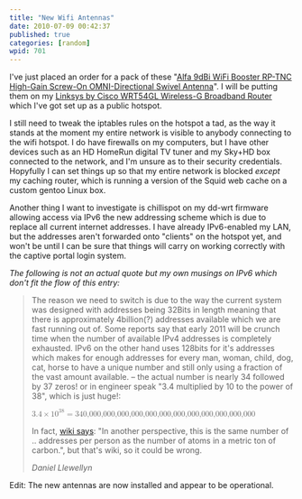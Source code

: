 ```yaml
---
title: "New Wifi Antennas"
date: 2010-07-09 00:42:37
published: true
categories: [random]
wpid: 701
---
```


I've just placed an order for a pack of these "[Alfa 9dBi WiFi Booster RP-TNC High-Gain Screw-On OMNI-Directional Swivel Antenna](https://www.amazon.co.uk/gp/product/B0034DZU9Q?ie=UTF8&tag=thexyznetwork-21&linkCode=as2&camp=1634&creative=19450&creativeASIN=B0034DZU9Q)". I will be putting them on my [Linksys by Cisco WRT54GL Wireless-G Broadband Router](https://www.amazon.co.uk/gp/product/B000ETX928?ie=UTF8&tag=thexyznetwork-21&linkCode=as2&camp=1634&creative=19450&creativeASIN=B000ETX928) which I've got set up as a public hotspot.

I still need to tweak the iptables rules on the hotspot a tad, as the way it stands at the moment my entire network is visible to anybody connecting to the wifi hotspot. I do have firewalls on my computers, but I have other devices such as an HD HomeRun digital TV tuner and my Sky+HD box connected to the network, and I'm unsure as to their security credentials. Hopyfully I can set things up so that my entire network is blocked *except* my caching router, which is running a version of the Squid web cache on a custom gentoo Linux box.

Another thing I want to investigate is chillispot on my dd-wrt firmware allowing access via IPv6 the new addressing scheme which is due to replace all current internet addresses. I have already IPv6-enabled my LAN, but the addresses aren't forwarded onto "clients" on the hotspot yet, and won't be until I can be sure that things will carry on working correctly with the captive portal login system.

_The following is not an actual quote but my own musings on IPv6 which don't fit the flow of this entry:_

> The reason we need to switch is due to the way the current system was designed with addresses being 32Bits in length meaning that there is approximately 4billion(?) addresses available which we are fast running out of. Some reports say that early 2011 will be crunch time when the number of available IPv4 addresses is completely exhausted. IPv6 on the other hand uses 128bits for it's addresses which makes for enough addresses for every man, woman, child, dog, cat, horse to have a unique number and still only using a fraction of the vast amount available. – the actual number is nearly 34 followed by 37 zeros! or in engineer speak "3.4 multiplied by 10 to the power of 38", which is just huge!:
>
> <math><mrow><msup><mrow><mn>3.4</mn><mo>&times;</mo><mn>10</mn></mrow><mn>38</mn></msup><mo>=</mo><mn>340,000,000,000,000,000,000,000,000,000,000,000,000</mn></mrow></math>
>
> In fact, [wiki says](https://en.wikipedia.org/wiki/IPv6): "In another perspective, this is the same number of .. addresses per person as the number of atoms in a metric ton of carbon.", but that's wiki, so it could be wrong.
> 
> <cite>Daniel Llewellyn</cite>

Edit: The new antennas are now installed and appear to be operational.

<script defer type="text/javascript" src="{{ '/mathml/mathml.js' | url }}"></script>
